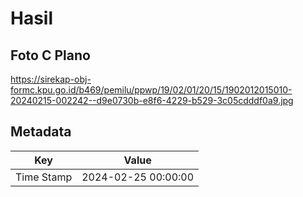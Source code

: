 # Hasil

## Foto C Plano

https://sirekap-obj-formc.kpu.go.id/b469/pemilu/ppwp/19/02/01/20/15/1902012015010-20240215-002242--d9e0730b-e8f6-4229-b529-3c05cdddf0a9.jpg


## Metadata

| Key        | Value               |
| ---------- | ------------------- |
| Time Stamp | 2024-02-25 00:00:00 |



